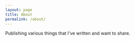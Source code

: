 ```yaml
---
layout: page
title: About
permalink: /about/
---
```


Publishing various things that I've written and want to share.
